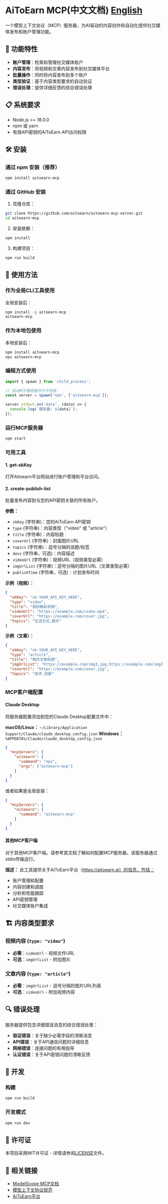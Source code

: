 # AiToEarn MCP(中文文档) [English](README.md)

一个模型上下文协议（MCP）服务器，为AI驱动的内容创作和自动化提供社交媒体发布和账户管理功能。

## 🚀 功能特性

- **账户管理**：检索和管理社交媒体账户
- **内容发布**：将视频和文章内容发布到社交媒体平台
- **批量操作**：同时将内容发布到多个账户
- **类型验证**：基于内容类型要求的自动验证
- **错误处理**：提供详细反馈的综合错误处理

## 📋 系统要求

- Node.js >= 18.0.0
- npm 或 yarn
- 有效API密钥的AiToEarn API访问权限

## 🛠️ 安装

### 通过 npm 安装（推荐）

```bash
npm install aitoearn-mcp
```

### 通过 GitHub 安装

1. 克隆仓库：
```bash
git clone https://github.com/aitoearn/aitoearn-mcp-server.git
cd aitoearn-mcp
```

2. 安装依赖：
```bash
npm install
```

3. 构建项目：
```bash
npm run build
```

## 🔧 使用方法

### 作为全局CLI工具使用

全局安装后：
```bash
npm install -g aitoearn-mcp
aitoearn-mcp
```

### 作为本地包使用

本地安装后：
```bash
npm install aitoearn-mcp
npx aitoearn-mcp
```

### 编程方式使用

```javascript
import { spawn } from 'child_process';

// 启动MCP服务器作为子进程
const server = spawn('npx', ['aitoearn-mcp']);

server.stdout.on('data', (data) => {
  console.log(`服务器: ${data}`);
});
```

### 运行MCP服务器

```bash
npm start
```

### 可用工具

#### 1. get-skKey
打开Aitoearn平台网站进行账户管理和平台访问。

#### 2. create-publish-list
批量发布内容到与您的API密钥关联的所有账户。

**参数：**
- `skKey` (字符串)：您的AiToEarn API密钥
- `type` (字符串)：内容类型（"video" 或 "article"）
- `title` (字符串)：内容标题
- `coverUrl` (字符串)：封面图片URL
- `topics` (字符串)：逗号分隔的话题/标签
- `desc` (字符串，可选)：内容描述
- `videoUrl` (字符串)：视频URL（视频类型必需）
- `imgUrlList` (字符串)：逗号分隔的图片URL（文章类型必需）
- `publishTime` (字符串，可选)：计划发布时间

**示例（视频）：**
```json
{
  "skKey": "sk-YOUR_API_KEY_HERE",
  "type": "video",
  "title": "我的精彩视频",
  "videoUrl": "https://example.com/video.mp4",
  "coverUrl": "https://example.com/cover.jpg",
  "topics": "生活方式,娱乐"
}
```

**示例（文章）：**
```json
{
  "skKey": "sk-YOUR_API_KEY_HERE",
  "type": "article",
  "title": "我的文章标题",
  "imgUrlList": "https://example.com/img1.jpg,https://example.com/img2.jpg",
  "coverUrl": "https://example.com/cover.jpg",
  "topics": "技术,创新"
}
```

### MCP客户端配置

#### Claude Desktop

将服务器配置添加到您的Claude Desktop配置文件中：

**macOS/Linux：** `~/Library/Application Support/Claude/claude_desktop_config.json`
**Windows：** `%APPDATA%/Claude/claude_desktop_config.json`

```json
{
  "mcpServers": {
    "aitoearn": {
      "command": "npx",
      "args": ["aitoearn-mcp"]
    }
  }
}
```

或者如果是全局安装：

```json
{
  "mcpServers": {
    "aitoearn": {
      "command": "aitoearn-mcp"
    }
  }
}
```

#### 其他MCP客户端

对于其他MCP客户端，请参考其文档了解如何配置MCP服务器。该服务器通过stdio传输运行。

**描述：**
此工具提供关于AiToEarn平台（https://aitoearn.ai）的信息，包括：
- 账户管理和配置
- 内容创建和调度
- 分析和性能跟踪
- API密钥管理
- 社交媒体账户集成

## 🏗️ 内容类型要求

### 视频内容 (`type: "video"`)
- **必需**：`videoUrl` - 视频文件URL
- **可选**：`imgUrlList` - 附加图片

### 文章内容 (`type: "article"`)
- **必需**：`imgUrlList` - 逗号分隔的图片URL列表
- **可选**：`videoUrl` - 附加视频内容

## 🔍 错误处理

服务器提供包含详细错误消息的综合错误处理：

- **验证错误**：关于缺少必需字段的清晰消息
- **API错误**：关于API通信问题的详细信息
- **网络错误**：连接问题的有用指导
- **认证错误**：关于API密钥问题的清晰反馈

## 🧪 开发

### 构建
```bash
npm run build
```

### 开发模式
```bash
npm run dev
```

## 📄 许可证

本项目采用MIT许可证 - 详情请参阅[LICENSE](LICENSE)文件。

## 🔗 相关链接

- [ModelScope MCP文档](https://modelscope.cn/docs/mcp/create)
- [模型上下文协议规范](https://spec.modelcontextprotocol.io/)
- [AiToEarn平台](https://aitoearn.ai)
